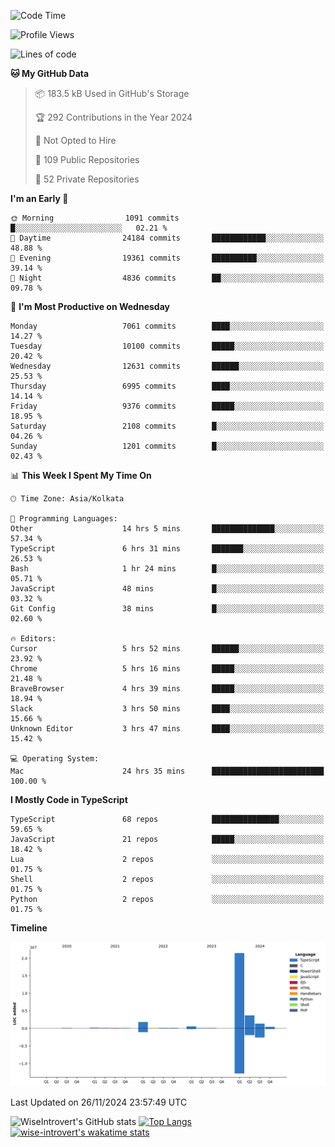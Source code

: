 <!--START_SECTION:waka-->
![Code Time](http://img.shields.io/badge/Code%20Time-1%2C891%20hrs%209%20mins-blue)

![Profile Views](http://img.shields.io/badge/Profile%20Views-1-blue)

![Lines of code](https://img.shields.io/badge/From%20Hello%20World%20I%27ve%20Written-29.8%20million%20lines%20of%20code-blue)

**🐱 My GitHub Data** 

> 📦 183.5 kB Used in GitHub's Storage 
 > 
> 🏆 292 Contributions in the Year 2024
 > 
> 🚫 Not Opted to Hire
 > 
> 📜 109 Public Repositories 
 > 
> 🔑 52 Private Repositories 
 > 
**I'm an Early 🐤** 

```text
🌞 Morning                1091 commits        █░░░░░░░░░░░░░░░░░░░░░░░░   02.21 % 
🌆 Daytime                24184 commits       ████████████░░░░░░░░░░░░░   48.88 % 
🌃 Evening                19361 commits       ██████████░░░░░░░░░░░░░░░   39.14 % 
🌙 Night                  4836 commits        ██░░░░░░░░░░░░░░░░░░░░░░░   09.78 % 
```
📅 **I'm Most Productive on Wednesday** 

```text
Monday                   7061 commits        ████░░░░░░░░░░░░░░░░░░░░░   14.27 % 
Tuesday                  10100 commits       █████░░░░░░░░░░░░░░░░░░░░   20.42 % 
Wednesday                12631 commits       ██████░░░░░░░░░░░░░░░░░░░   25.53 % 
Thursday                 6995 commits        ████░░░░░░░░░░░░░░░░░░░░░   14.14 % 
Friday                   9376 commits        █████░░░░░░░░░░░░░░░░░░░░   18.95 % 
Saturday                 2108 commits        █░░░░░░░░░░░░░░░░░░░░░░░░   04.26 % 
Sunday                   1201 commits        █░░░░░░░░░░░░░░░░░░░░░░░░   02.43 % 
```


📊 **This Week I Spent My Time On** 

```text
🕑︎ Time Zone: Asia/Kolkata

💬 Programming Languages: 
Other                    14 hrs 5 mins       ██████████████░░░░░░░░░░░   57.34 % 
TypeScript               6 hrs 31 mins       ███████░░░░░░░░░░░░░░░░░░   26.53 % 
Bash                     1 hr 24 mins        █░░░░░░░░░░░░░░░░░░░░░░░░   05.71 % 
JavaScript               48 mins             █░░░░░░░░░░░░░░░░░░░░░░░░   03.32 % 
Git Config               38 mins             █░░░░░░░░░░░░░░░░░░░░░░░░   02.60 % 

🔥 Editors: 
Cursor                   5 hrs 52 mins       ██████░░░░░░░░░░░░░░░░░░░   23.92 % 
Chrome                   5 hrs 16 mins       █████░░░░░░░░░░░░░░░░░░░░   21.48 % 
BraveBrowser             4 hrs 39 mins       █████░░░░░░░░░░░░░░░░░░░░   18.94 % 
Slack                    3 hrs 50 mins       ████░░░░░░░░░░░░░░░░░░░░░   15.66 % 
Unknown Editor           3 hrs 47 mins       ████░░░░░░░░░░░░░░░░░░░░░   15.42 % 

💻 Operating System: 
Mac                      24 hrs 35 mins      █████████████████████████   100.00 % 
```

**I Mostly Code in TypeScript** 

```text
TypeScript               68 repos            ███████████████░░░░░░░░░░   59.65 % 
JavaScript               21 repos            █████░░░░░░░░░░░░░░░░░░░░   18.42 % 
Lua                      2 repos             ░░░░░░░░░░░░░░░░░░░░░░░░░   01.75 % 
Shell                    2 repos             ░░░░░░░░░░░░░░░░░░░░░░░░░   01.75 % 
Python                   2 repos             ░░░░░░░░░░░░░░░░░░░░░░░░░   01.75 % 
```



**Timeline**

![Lines of Code chart](https://raw.githubusercontent.com/wise-introvert/wise-introvert/master/assets/bar_graph.png)


 Last Updated on 26/11/2024 23:57:49 UTC
<!--END_SECTION:waka-->

![WiseIntrovert's GitHub stats](https://github-readme-stats.vercel.app/api?username=wise-introvert&count_private=true&show_icons=true)
[![Top Langs](https://github-readme-stats.vercel.app/api/top-langs/?username=wise-introvert&langs_count=10)](https://github.com/anuraghazra/github-readme-stats)
[![wise-introvert's wakatime stats](https://github-readme-stats.vercel.app/api/wakatime?username=wiseintrovert)](https://github.com/anuraghazra/github-readme-stats)
